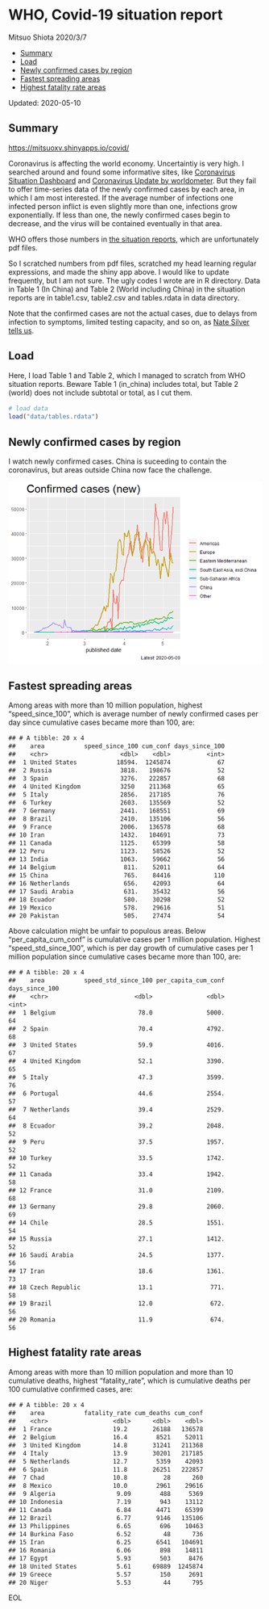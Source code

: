 WHO, Covid-19 situation report
================
Mitsuo Shiota
2020/3/7

  - [Summary](#summary)
  - [Load](#load)
  - [Newly confirmed cases by region](#newly-confirmed-cases-by-region)
  - [Fastest spreading areas](#fastest-spreading-areas)
  - [Highest fatality rate areas](#highest-fatality-rate-areas)

Updated: 2020-05-10

## Summary

<https://mitsuoxv.shinyapps.io/covid/>

Coronavirus is affecting the world economy. Uncertaintiy is very high. I
searched around and found some informative sites, like [Coronavirus
Situation
Dashboard](https://who.maps.arcgis.com/apps/opsdashboard/index.html#/c88e37cfc43b4ed3baf977d77e4a0667)
and [Coronavirus Update by
worldometer](https://www.worldometers.info/coronavirus/). But they fail
to offer time-series data of the newly confirmed cases by each area, in
which I am most interested. If the average number of infections one
infected person inflict is even slightly more than one, infections grow
exponentially. If less than one, the newly confirmed cases begin to
decrease, and the virus will be contained eventually in that area.

WHO offers those numbers in [the situation
reports](https://www.who.int/emergencies/diseases/novel-coronavirus-2019/situation-reports/),
which are unfortunately pdf files.

So I scratched numbers from pdf files, scratched my head learning
regular expressions, and made the shiny app above. I would like to
update frequently, but I am not sure. The ugly codes I wrote are in R
directory. Data in Table 1 (In China) and Table 2 (World including
China) in the situation reports are in table1.csv, table2.csv and
tables.rdata in data directory.

Note that the confirmed cases are not the actual cases, due to delays
from infection to symptoms, limited testing capacity, and so on, as
[Nate Silver tells
us](https://fivethirtyeight.com/features/coronavirus-case-counts-are-meaningless/).

## Load

Here, I load Table 1 and Table 2, which I managed to scratch from WHO
situation reports. Beware Table 1 (in\_china) includes total, but Table
2 (world) does not include subtotal or total, as I cut them.

``` r
# load data
load("data/tables.rdata")
```

## Newly confirmed cases by region

I watch newly confirmed cases. China is suceeding to contain the
coronavirus, but areas outside China now face the challenge.

![](README_files/figure-gfm/chart-1.png)<!-- -->

## Fastest spreading areas

Among areas with more than 10 million population, highest
“speed\_since\_100”, which is average number of newly confirmed cases
per day since cumulative cases became more than 100, are:

    ## # A tibble: 20 x 4
    ##    area           speed_since_100 cum_conf days_since_100
    ##    <chr>                    <dbl>    <dbl>          <int>
    ##  1 United States           18594.  1245874             67
    ##  2 Russia                   3818.   198676             52
    ##  3 Spain                    3276.   222857             68
    ##  4 United Kingdom           3250    211368             65
    ##  5 Italy                    2856.   217185             76
    ##  6 Turkey                   2603.   135569             52
    ##  7 Germany                  2441.   168551             69
    ##  8 Brazil                   2410.   135106             56
    ##  9 France                   2006.   136578             68
    ## 10 Iran                     1432.   104691             73
    ## 11 Canada                   1125.    65399             58
    ## 12 Peru                     1123.    58526             52
    ## 13 India                    1063.    59662             56
    ## 14 Belgium                   811.    52011             64
    ## 15 China                     765.    84416            110
    ## 16 Netherlands               656.    42093             64
    ## 17 Saudi Arabia              631.    35432             56
    ## 18 Ecuador                   580.    30298             52
    ## 19 Mexico                    578.    29616             51
    ## 20 Pakistan                  505.    27474             54

Above calculation might be unfair to populous areas. Below
“per\_capita\_cum\_conf” is cumulative cases per 1 million population.
Highest “speed\_std\_since\_100”, which is per day growth of cumulative
cases per 1 million population since cumulative cases became more than
100, are:

    ## # A tibble: 20 x 4
    ##    area           speed_std_since_100 per_capita_cum_conf days_since_100
    ##    <chr>                        <dbl>               <dbl>          <int>
    ##  1 Belgium                       78.0               5000.             64
    ##  2 Spain                         70.4               4792.             68
    ##  3 United States                 59.9               4016.             67
    ##  4 United Kingdom                52.1               3390.             65
    ##  5 Italy                         47.3               3599.             76
    ##  6 Portugal                      44.6               2554.             57
    ##  7 Netherlands                   39.4               2529.             64
    ##  8 Ecuador                       39.2               2048.             52
    ##  9 Peru                          37.5               1957.             52
    ## 10 Turkey                        33.5               1742.             52
    ## 11 Canada                        33.4               1942.             58
    ## 12 France                        31.0               2109.             68
    ## 13 Germany                       29.8               2060.             69
    ## 14 Chile                         28.5               1551.             54
    ## 15 Russia                        27.1               1412.             52
    ## 16 Saudi Arabia                  24.5               1377.             56
    ## 17 Iran                          18.6               1361.             73
    ## 18 Czech Republic                13.1                771.             58
    ## 19 Brazil                        12.0                672.             56
    ## 20 Romania                       11.9                674.             56

## Highest fatality rate areas

Among areas with more than 10 million population and more than 10
cumulative deaths, highest “fatality\_rate”, which is cumulative deaths
per 100 cumulative confirmed cases, are:

    ## # A tibble: 20 x 4
    ##    area           fatality_rate cum_deaths cum_conf
    ##    <chr>                  <dbl>      <dbl>    <dbl>
    ##  1 France                 19.2       26188   136578
    ##  2 Belgium                16.4        8521    52011
    ##  3 United Kingdom         14.8       31241   211368
    ##  4 Italy                  13.9       30201   217185
    ##  5 Netherlands            12.7        5359    42093
    ##  6 Spain                  11.8       26251   222857
    ##  7 Chad                   10.8          28      260
    ##  8 Mexico                 10.0        2961    29616
    ##  9 Algeria                 9.09        488     5369
    ## 10 Indonesia               7.19        943    13112
    ## 11 Canada                  6.84       4471    65399
    ## 12 Brazil                  6.77       9146   135106
    ## 13 Philippines             6.65        696    10463
    ## 14 Burkina Faso            6.52         48      736
    ## 15 Iran                    6.25       6541   104691
    ## 16 Romania                 6.06        898    14811
    ## 17 Egypt                   5.93        503     8476
    ## 18 United States           5.61      69889  1245874
    ## 19 Greece                  5.57        150     2691
    ## 20 Niger                   5.53         44      795

EOL
